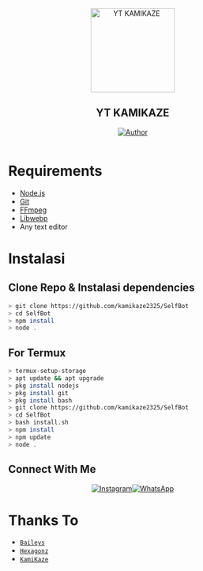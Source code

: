 <div align="center">
<img src="https://i.ibb.co/QCcWP6q/FB-IMG-1618064260591.jpg" alt="YT KAMIKAZE" width="170" />

## YT KAMIKAZE

</div>

<p align="center">
  <a href="https://github.com/kamikaze2325"><img title="Author" src="https://img.shields.io/badge/Author-KamiKaze-red.svg?style=for-the-badge&logo=github" /></a>
</p>
<p align="center">
<a href="#"><img title="" src="https://img.shields.io/static/v1?label=FREE&message=SELF_BOT&color=red"></a>
</p>

# Requirements
* [Node.js](https://nodejs.org/en/)
* [Git](https://git-scm.com/downloads)
* [FFmpeg](https://github.com/BtbN/FFmpeg-Builds/releases/download/autobuild-2020-12-08-13-03/ffmpeg-n4.3.1-26-gca55240b8c-win64-gpl-4.3.zip)
* [Libwebp](https://developers.google.com/speed/webp/download)
* Any text editor

# Instalasi
## Clone Repo & Instalasi dependencies
```bash
> git clone https://github.com/kamikaze2325/SelfBot
> cd SelfBot
> npm install
> node .
```
## For Termux
```bash
> termux-setup-storage
> apt update && apt upgrade
> pkg install nodejs
> pkg install git
> pkg install bash
> git clone https://github.com/kamikaze2325/SelfBot
> cd SelfBot
> bash install.sh
> npm install
> npm update
> node .
```


## Connect With Me
<p align="center">
 <a href="https://instagram.com/lordagam23_"><img alt="Instagram" src="https://img.shields.io/badge/Instagram-E4405F?style=for-the-badge&logo=instagram&logoColor=black"/></a><a href="https://wa.me/+6282217590187"><img alt="WhatsApp" src="https://img.shields.io/badge/WhatsApp-25D366?style=for-the-badge&logo=whatsapp&logoColor=black"/></a>
</p>

# Thanks To
* [`Baileys`](https://github.com/adiwajshing/Baileys)
* [`Hexagonz`](https://github.com/hexagonz)
* [`KamiKaze`](https://github.com/kamikaze2325)
